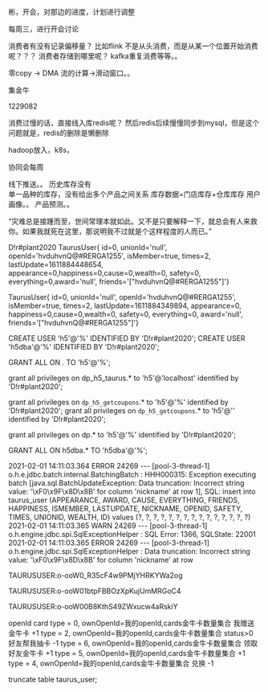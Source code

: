 
彬，开会，对那边的进度，计划进行调整

每周三，进行开会讨论


消费者有没有记录偏移量？ 比如flink 不是从头消费，而是从某一个位置开始消费呢？？？ 消费者存储到哪里呢？
kafka重复消费等等。。

零copy -> DMA
流的计算->滑动窗口。。

集金牛


1229082

消费过慢的话，直接线入库redis呢？ 然后redis后续慢慢同步到mysql，但是这个问题就是，redis的删除是懒删除

hadoop放入，k8s，

协同会每周

线下推送。。 历史库存没有  
				单一品种的库存，没有给出多个产品之间关系
				库存数据=门店库存+仓库库存
用户画像。。
产品预测。。


“灾难总是接踵而至，世间常理本就如此。又不是只要解释一下，就总会有人来救你。如果我就死在这里，那说明我不过就是个这样程度的人而已。”

D!r#plant2020
TaurusUser{
id=0, unionId='null', openId='hvduhvnQ@#RERGA1255', isMember=true, times=2, lastUpdate=1611884448654, appearance=0,happiness=0,cause=0,wealth=0, safety=0, everything=0,award='null', friends='["hvduhvnQ@#RERGA1255"]'}

TaurusUser{
id=0, unionId='null', openId='hvduhvnQ@#RERGA1255', isMember=true, times=2, lastUpdate=1611884349894, appearance=0, happiness=0,cause=0,wealth=0, safety=0, everything=0, award='null', friends='["hvduhvnQ@#RERGA1255"]'}

CREATE USER 'h5'@'%' IDENTIFIED BY 'D!r#plant2020';
CREATE USER 'h5dba'@'%' IDENTIFIED BY 'D!r#plant2020';

GRANT ALL ON *.* TO 'h5'@'%';

grant all privileges on dp_h5_taurus.* to 'h5'@'localhost' identified by 'D!r#plant2020';

grant all privileges on `dp_h5_getcoupons`.* to 'h5'@'%' identified by 'D!r#plant2020';
grant all privileges on `dp_h5_getcoupons`.* to 'h5'@'' identified by 'D!r#plant2020';

grant all privileges on dp.* to 'h5'@'%' identified by 'D!r#plant2020';

GRANT ALL ON h5dba.* TO 'h5dba'@'%';


2021-02-01 14:11:03.364 ERROR 24269 --- [pool-3-thread-1] o.h.e.jdbc.batch.internal.BatchingBatch  : HHH000315: Exception executing batch [java.sql.BatchUpdateException: Data truncation: Incorrect string value: '\xF0\x9F\x8D\x8B' for column 'nickname' at row 1], SQL: insert into taurus_user (APPEARANCE, AWARD, CAUSE, EVERYTHING, FRIENDS, HAPPINESS, ISMEMBER, LASTUPDATE, NICKNAME, OPENID, SAFETY, TIMES, UNIONID, WEALTH, ID) values (?, ?, ?, ?, ?, ?, ?, ?, ?, ?, ?, ?, ?, ?, ?)
2021-02-01 14:11:03.365  WARN 24269 --- [pool-3-thread-1] o.h.engine.jdbc.spi.SqlExceptionHelper   : SQL Error: 1366, SQLState: 22001
2021-02-01 14:11:03.365 ERROR 24269 --- [pool-3-thread-1] o.h.engine.jdbc.spi.SqlExceptionHelper   : Data truncation: Incorrect string value: '\xF0\x9F\x8D\x8B' for column 'nickname' at row

TAURUSUSER:o-ooW0_R35cF4w9PMjYHRKYWa2og

TAURUSUSER:o-ooW01btpFBBOzXpKujUmMRGoC4

TAURUSUSER:o-ooW00B8KthS49ZWxucw4aRskiY

openId card
type = 0, ownOpenId=我的openId,cards金牛卡数量集合  我赠送金牛卡 +1
type = 2, ownOpenId=我的openId,cards金牛卡数量集合	status>0  好友帮我抽卡 -1
type = 6, ownOpenId=我的openId,cards金牛卡数量集合  领取好友金牛卡 +1
type = 5, ownOpenId=我的openId,cards金牛卡数量集合  +1
type = 4, ownOpenId=我的openId,cards金牛卡数量集合  兑换 -1

truncate table taurus_user;





